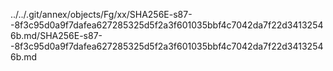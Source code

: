 ../../.git/annex/objects/Fg/xx/SHA256E-s87--8f3c95d0a9f7dafea627285325d5f2a3f601035bbf4c7042da7f22d34132546b.md/SHA256E-s87--8f3c95d0a9f7dafea627285325d5f2a3f601035bbf4c7042da7f22d34132546b.md